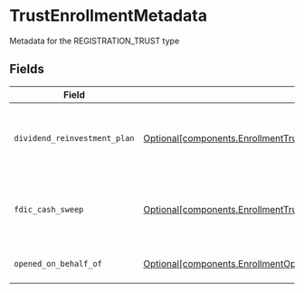 # TrustEnrollmentMetadata

Metadata for the REGISTRATION_TRUST type


## Fields

| Field                                                                                                                                                                  | Type                                                                                                                                                                   | Required                                                                                                                                                               | Description                                                                                                                                                            | Example                                                                                                                                                                |
| ---------------------------------------------------------------------------------------------------------------------------------------------------------------------- | ---------------------------------------------------------------------------------------------------------------------------------------------------------------------- | ---------------------------------------------------------------------------------------------------------------------------------------------------------------------- | ---------------------------------------------------------------------------------------------------------------------------------------------------------------------- | ---------------------------------------------------------------------------------------------------------------------------------------------------------------------- |
| `dividend_reinvestment_plan`                                                                                                                                           | [Optional[components.EnrollmentTrustEnrollmentMetadataDividendReinvestmentPlan]](../../models/components/enrollmenttrustenrollmentmetadatadividendreinvestmentplan.md) | :heavy_minus_sign:                                                                                                                                                     | Option to auto-enroll in Dividend Reinvestment; defaults to true                                                                                                       | DIVIDEND_REINVESTMENT_ENROLL                                                                                                                                           |
| `fdic_cash_sweep`                                                                                                                                                      | [Optional[components.EnrollmentTrustEnrollmentMetadataFdicCashSweep]](../../models/components/enrollmenttrustenrollmentmetadatafdiccashsweep.md)                       | :heavy_minus_sign:                                                                                                                                                     | Option to auto-enroll in FDIC cash sweep; defaults to true                                                                                                             | FDIC_CASH_SWEEP_ENROLL                                                                                                                                                 |
| `opened_on_behalf_of`                                                                                                                                                  | [Optional[components.EnrollmentOpenedOnBehalfOf]](../../models/components/enrollmentopenedonbehalfof.md)                                                               | :heavy_minus_sign:                                                                                                                                                     | Trust account is opened on behalf of                                                                                                                                   | PERSONAL_TRUST                                                                                                                                                         |